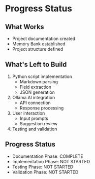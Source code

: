 # Progress Status

## What Works
- Project documentation created
- Memory Bank established
- Project structure defined

## What's Left to Build
1. Python script implementation
   - Markdown parsing
   - Field extraction
   - JSON generation
2. Ollama AI integration
   - API connection
   - Response processing
3. User interaction
   - Input prompts
   - Suggestion review
4. Testing and validation

## Progress Status
- Documentation Phase: COMPLETE
- Implementation Phase: NOT STARTED
- Testing Phase: NOT STARTED
- Validation Phase: NOT STARTED
